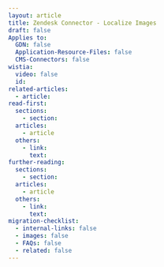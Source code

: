 ```yaml
---
layout: article
title: Zendesk Connector - Localize Images
draft: false
Applies to:
  GDN: false
  Application-Resource-Files: false
  CMS-Connectors: false
wistia:
  video: false
  id:
related-articles:
  - article:
read-first:
  sections:
    - section:
  articles:
    - article
  others:
    - link:
      text:
further-reading:
  sections:
    - section:
  articles:
    - article
  others:
    - link:
      text:
migration-checklist:
  - internal-links: false
  - images: false
  - FAQs: false
  - related: false
---
```

